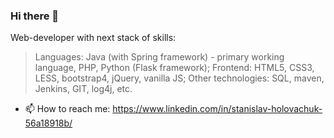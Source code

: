 ### Hi there 👋

<!--
**st-hol/st-hol** is a ✨ _special_ ✨ repository because its `README.md` (this file) appears on your GitHub profile.
-->

Web-developer with next stack of skills:
> Languages: Java (with Spring framework) - primary working language, PHP, Python (Flask framework);
> Frontend: HTML5, CSS3, LESS, bootstrap4, jQuery, vanilla JS;
> Other technologies: SQL, maven, Jenkins, GIT, log4j, etc.

- 📫 How to reach me: https://www.linkedin.com/in/stanislav-holovachuk-56a18918b/

